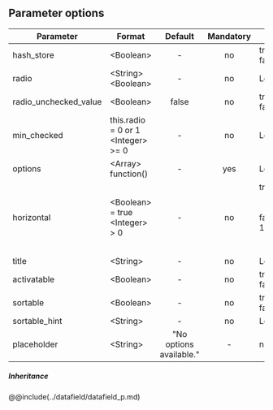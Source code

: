 ## Parameter options
|	Parameter			|			Format			|	Default					|	Mandatory	|	Description				| 
|		---				|			---				|	:---:					|	:---:		|		---					|
|	hash_store	|	<dt>&lt;Boolean&gt;	|	-	|	no	|	<dt>true<dd><dt>false<dd>	|
|	radio	|	<dt>&lt;String&gt;<dt>&lt;Boolean&gt;	|	-	|	no	|	Lorem	|
|	radio_unchecked_value	|	<dt>&lt;Boolean&gt;	|	false	|	no	|	<dt>true<dd><dt>false<dd>	|
|	min_checked	|	<dt>this.radio = 0 or 1<dt>&lt;Integer&gt; >= 0	|	-	|	no	|	Lorem	|
|	options	|	<dt>&lt;Array&gt;<dt>function()	|	-	|	yes	|	Lorem	|
|	horizontal	|	<dt>&lt;Boolean&gt; = true<dt><dt>&lt;Integer&gt; > 0	|	-	|	no	|	<dt>true<dd>all fields horizontal<dt>false<dd><dt>1 … n<dd>n fields horizontal	|
|	title	|	<dt>&lt;String&gt;	|	-	|	no	|	Lorem	|
|	activatable	|	<dt>&lt;Boolean&gt;	|	-	|	no	|	<dt>true<dd><dt>false<dd>	|
|	sortable	|	<dt>&lt;Boolean&gt;	|	-	|	no	|	<dt>true<dd><dt>false<dd>	|
|	sortable_hint	|	<dt>&lt;String&gt;	|	-	|	no	|	Lorem	|
|	placeholder	|	<dt>&lt;String&gt;	|	"No options available."	|	-	|	no	|	Lorem	|


##### Inheritance
@@include(../datafield/datafield_p.md)


